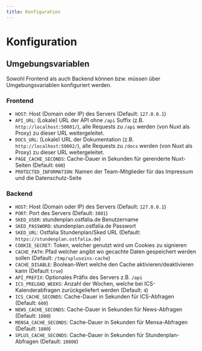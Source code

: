 ```yaml
---
title: Konfiguration
---
```


# Konfiguration

## Umgebungsvariablen

Sowohl Frontend als auch Backend können bzw. müssen über Umgebungsvariablen konfiguriert werden.

### Frontend

- `HOST`: Host (Domain oder IP) des Servers (Default: `127.0.0.1`)
- `API_URL`: (Lokale) URL der API ohne `/api` Suffix (z.B. `http://localhost:50001/`), alle Requests zu `/api` werden (von Nuxt als Proxy) zu dieser URL weitergeleitet.
- `DOCS_URL`: (Lokale) URL der Dokumentation (z.B. `http://localhost:50002/`), alle Requests zu `/docs` werden (von Nuxt als Proxy) zu dieser URL weitergeleitet.
- `PAGE_CACHE_SECONDS`: Cache-Dauer in Sekunden für gerenderte Nuxt-Seiten (Default: `600`)
- `PROTECTED_INFORMATION`: Namen der Team-Mitglieder für das Impressum und die Datenschutz-Seite

### Backend

- `HOST`: Host (Domain oder IP) des Servers (Default: `127.0.0.1`)
- `PORT`: Port des Servers (Default: `3001`)
- `SKED_USER`: stundenplan.ostfalia.de Benutzername
- `SKED_PASSWORD`: stundenplan.ostfalia.de Passwort
- `SKED_URL`: Ostfalia Stundenplan/Sked URL (Default: `https://stundenplan.ostfalia.de`)
- `COOKIE_SECRET`: Token, welcher genutzt wird um Cookies zu signieren
- `CACHE_PATH`: Pfad welcher angibt wo gecachte Daten gespeichert werden sollen (Default: `/tmp/spluseins-cache`)
- `CACHE_DISABLE`: Boolean-Wert welche den Cache aktivieren/deaktivieren kann (Default `true`)
- `API_PREFIX`: Optionales Präfix des Servers z.B. `/api`
- `ICS_PRELOAD_WEEKS`: Anzahl der Wochen, welche bei ICS-Kalenderabfragen zurückgeliefert werden (Default: `4`)
- `ICS_CACHE_SECONDS`: Cache-Dauer in Sekunden für ICS-Abfragen (Default: `600`)
- `NEWS_CACHE_SECONDS`: Cache-Dauer in Sekunden für News-Abfragen (Default: `1800`)
- `MENSA_CACHE_SECONDS`: Cache-Dauer in Sekunden für Mensa-Abfragen (Default: `1800`)
- `SPLUS_CACHE_SECONDS`: Cache-Dauer in Sekunden für Stundenplan-Abfragen (Default: `10800`)
